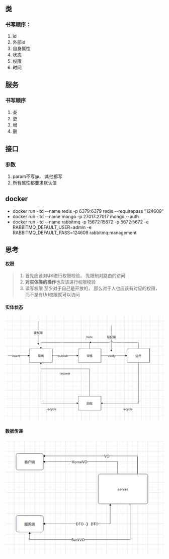 ## 类
### 书写顺序：

1. id
2. 外部id
3. 自身属性
4. 状态
5. 权限
6. 时间


## 服务
### 书写顺序

1. 查
2. 更
3. 增
4. 删


## 接口
### 参数

1. param不写@， 其他都写
2. 所有属性都要求默认值



## docker
+ docker run -itd --name redis -p 6379:6379 redis --requirepass "124609"
+ docker run -itd --name mongo -p 27017:27017 mongo --auth
+ docker run -itd --name rabbitmq -p 15672:15672 -p 5672:5672 -e RABBITMQ_DEFAULT_USER=admin -e RABBITMQ_DEFAULT_PASS=124609 rabbitmq:management

## 思考
#### 权限
> 1. 首先应该对**Url**进行权限校验， 先限制对路由的访问
> 2. **对实体类的操作**也应该进行权限校验
> 3. 读写权限 至少对于自己是开放的， 那么对于人也应该有对应的权限， 而不是有Url权限就可以访问

#### 实体状态

![image-20230606153838129](assets/image-20230606153838129.png)

#### 数据传递

![image-20230607084319264](assets/image-20230607084319264.png)
